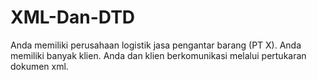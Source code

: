 # XML-Dan-DTD
Anda memiliki perusahaan logistik jasa pengantar barang (PT X). Anda memiliki banyak  klien. Anda dan klien berkomunikasi melalui pertukaran dokumen xml. 
